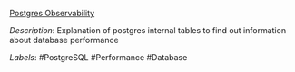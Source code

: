[Postgres Observability](https://pgstats.dev/?version=13)

*Description*: Explanation of postgres internal tables to find out information about database performance

*Labels*: #PostgreSQL #Performance #Database
